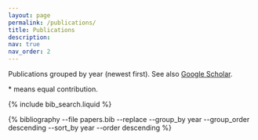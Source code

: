 ```yaml
---
layout: page
permalink: /publications/
title: Publications
description:
nav: true
nav_order: 2
---
```


<!-- Bibsearch Feature -->

Publications grouped by year (newest first).
See also [Google Scholar](https://scholar.google.com/citations?user=X_LZU3IAAAAJ&hl=fr).

\* means equal contribution.

<!-- _pages/publications.md -->

{% include bib_search.liquid %}

<div class="publications">
{% bibliography
     --file         papers.bib
     --replace
     --group_by     year
     --group_order  descending
     --sort_by      year
     --order        descending
%}
</div>
